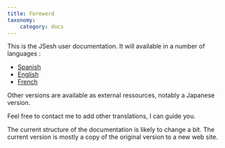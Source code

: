```yaml
---
title: Foreword
taxonomy:
    category: docs
---
```


This is the JSesh user documentation. It will available in a number of languages :

- [Spanish](/../es)
- [English](/../en)
- [French](/../fr)

Other versions are available as external ressources, notably a Japanese version.

Feel free to contact me to add other translations, I can guide you.

The current structure of the documentation is likely to change a bit. The current version is mostly a copy of the original version to a new web site.



